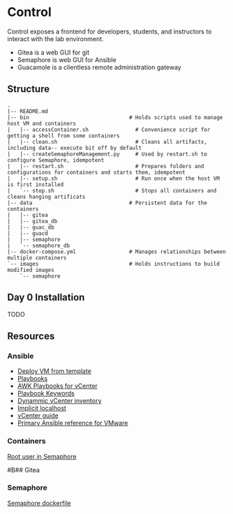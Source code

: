 # Control

Control exposes a frontend for developers, students, and instructors to interact with the lab environment. 

- Gitea is a web GUI for git
- Semaphore is web GUI for Ansible
- Guacamole is a clientless remote administration gateway

## Structure
```
.
|-- README.md
|-- bin                                # Holds scripts used to manage host VM and containers
|   |-- accessContainer.sh               # Convenience script for getting a shell from some containers
|   |-- clean.sh                         # Cleans all artifacts, including data-- execute bit off by default
|   |-- createSemaphoreManagement.py     # Used by restart.sh to configure Semaphore, idempotent
|   |-- restart.sh                       # Prepares folders and configurations for containers and starts them, idempotent
|   |-- setup.sh                         # Run once when the host VM is first installed
|   `-- stop.sh                          # Stops all containers and cleans hanging artificats 
|-- data                               # Persistent data for the containers
|   |-- gitea 
|   |-- gitea_db
|   |-- guac_db
|   |-- guacd
|   |-- semaphore
|   `-- semaphore_db
|-- docker-compose.yml                 # Manages relationships between multiple containers
`-- images                             # Holds instructions to build modified images
    `-- semaphore
```

## Day 0 Installation

TODO

## Resources
 
### Ansible
- [Deploy VM from template](https://docs.ansible.com/ansible/latest/scenario_guides/vmware_scenarios/scenario_clone_template.html)
- [Playbooks](https://docs.ansible.com/ansible/latest/user_guide/playbooks_intro.html)
- [AWK Playbooks for vCenter](https://www.robvit.com/ansible-tower-awx/ansible-vmware-playbook-examples/)
- [Playbook Keywords](https://docs.ansible.com/ansible/latest/reference_appendices/playbooks_keywords.html)
- [Dynammic vCenter inventory](http://vcloud-lab.com/entries/devops/ansible-for-vmwary-using-vmware-vm-inventory-dynamic-inventory-plugin)
- [Implicit localhost](https://docs.ansible.com/ansible/2.6/inventory/implicit_localhost.html)
- [vCenter guide](https://pelegit.co.il/how-to-run-ansible-on-vcenter/)
- [Primary Ansible reference for VMware](https://docs.ansible.com/ansible/latest/collections/community/vmware/index.html#scenario-guide)

### Containers
[Root user in Semaphore](https://stackoverflow.com/questions/61683448/how-to-run-bash-as-user-root-on-alpine-images-with-docker-su-must-be-suid-to-w)

#B## Gitea

### Semaphore
[Semaphore dockerfile](https://github.com/ansible-semaphore/semaphore/blob/develop/deployment/docker/dev/Dockerfile)

